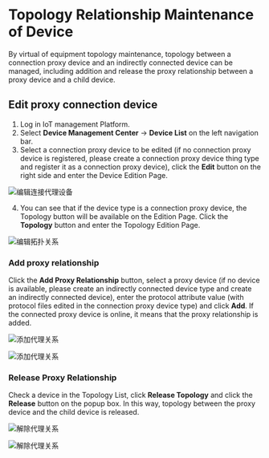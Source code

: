 # Topology Relationship Maintenance of Device

By virtual of equipment topology maintenance, topology between a connection proxy device and an indirectly connected device can be managed, including addition and release the proxy relationship between a proxy device and a child device.

## Edit proxy connection device

1. Log in IoT management Platform.
2. Select **Device Management Center** -> **Device List** on the left navigation bar.
3. Select a connection proxy device to be edited (if no connection proxy device is registered, please create a connection proxy device thing type and register it as a connection proxy device), click the **Edit** button on the right side and enter the Device Edition Page.

![编辑连接代理设备](../../../../image/IoT/IoT-Core/Best-Practices/Device-Gateway-Topo/Edit-Agent-Device-Button.png)

4. You can see that if the device type is a connection proxy device, the Topology button will be available on the Edition Page. Click the **Topology** button and enter the Topology Edition Page.

![编辑拓扑关系](../../../../image/IoT/IoT-Core/Best-Practices/Device-Gateway-Topo/Topo-Relation-Button.png)

### Add proxy relationship

Click the **Add Proxy Relationship** button, select a proxy device (if no device is available, please create an indirectly connected device type and create an indirectly connected device), enter the protocol attribute value (with protocol files edited in the connection proxy device type) and click **Add**. If the connected proxy device is online, it means that the proxy relationship is added.

![添加代理关系](../../../../image/IoT/IoT-Core/Best-Practices/Device-Gateway-Topo/Add-Agent-Relation.png)

![添加代理关系](../../../../image/IoT/IoT-Core/Best-Practices/Device-Gateway-Topo/Add-Agent-Relation-Info.png)

### Release Proxy Relationship

Check a device in the Topology List, click **Release Topology** and click the **Release** button on the popup box. In this way, topology between the proxy device and the child device is released.

![解除代理关系](../../../../image/IoT/IoT-Core/Best-Practices/Device-Gateway-Topo/Remove-Agent-Relation.png)

![解除代理关系](../../../../image/IoT/IoT-Core/Best-Practices/Device-Gateway-Topo/Remove-Agent-Relation-Confirm.png)
